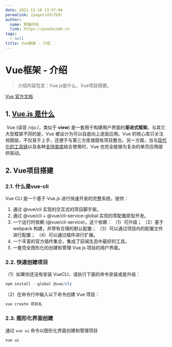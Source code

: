 ```yaml
---
date: 2021-12-10 13:57:04
permalink: /pages/d3c7b9/
author: 
  name: 熊猫代码
  link: https://pandacode.cn
tags: 
  - null
title: Vue框架 - 介绍
---
```

# Vue框架 - 介绍

> 介绍内容包含：Vue.js是什么、Vue项目搭建。

[Vue 官方文档](https://cn.vuejs.org/) 

## 1. [Vue.js 是什么](https://cn.vuejs.org/v2/guide/#Vue-js-是什么)

​		Vue (读音 /vjuː/，类似于 **view**) 是一套用于构建用户界面的**渐进式框架**。与其它大型框架不同的是，Vue 被设计为可以自底向上逐层应用。Vue 的核心库只关注视图层，不仅易于上手，还便于与第三方库或既有项目整合。另一方面，当与[现代化的工具链](https://cn.vuejs.org/v2/guide/single-file-components.html)以及各种[支持类库](https://github.com/vuejs/awesome-vue#libraries--plugins)结合使用时，Vue 也完全能够为复杂的单页应用提供驱动。

## 2. Vue项目搭建

### 2.1. 什么是vue-cli

Vue CLI 是一个基于 Vue.js 进行快速开发的完整系统，提供：

1. 通过 @vue/cli 实现的交互式的项目脚手架。
2. 通过 @vue/cli + @vue/cli-service-global 实现的零配置原型开发。
3. 一个运行时依赖 (@vue/cli-service)，这个依赖：
   （1）可升级；
   （2）基于 webpack 构建，并带有合理的默认配置；
   （3）可以通过项目内的配置文件进行配置；
   （4）可以通过插件进行扩展。
4. 一个丰富的官方插件集合，集成了前端生态中最好的工具。
5. 一套完全图形化的创建和管理 Vue.js 项目的用户界面。

### 2.2. 快速创建项目

（1）如果你还没有安装 VueCLI，请执行下面的命令安装或是升级：

```powershell
npm install --global @vue/cli
```

（2）在命令行中输入以下命令创建 Vue 项目：

```powershell
vue create 项目名
```

### 2.3. 图形化界面创建

通过 `vue ui` 命令以图形化界面创建和管理项目

```powershell
vue ui
```